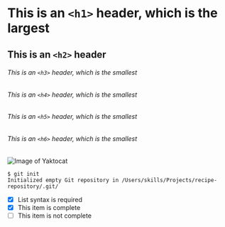 # This is an `<h1>` header, which is the largest
## This is an `<h2>` header
###### This is an `<h3>` header, which is the smallest
###### This is an `<h4>` header, which is the smallest
###### This is an `<h5>` header, which is the smallest
###### This is an `<h6>` header, which is the smallest

![Image of Yaktocat](https://octodex.github.com/images/yaktocat.png)

```
$ git init
Initialized empty Git repository in /Users/skills/Projects/recipe-repository/.git/
```
- [x] List syntax is required
- [x] This item is complete
- [ ] This item is not complete
